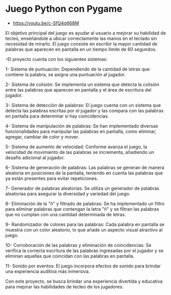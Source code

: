 # Juego Python con Pygame
- https://youtu.be/c-SfQ4q668M

El objetivo principal del juego es ayudar al usuario a mejorar su habilidad de tecleo, enseñándole a ubicar correctamente las manos en el teclado sin necesidad de mirarlo. El juego consiste en escribir la mayor cantidad de palabras que aparecen en pantalla en un tiempo límite de 60 segundos.

-El proyecto cuenta con los siguientes sistemas:

1- Sistema de puntuación: Dependiendo de la cantidad de letras que contiene la palabra, se asigna una puntuación al jugador.

2- Sistema de colisión: Se implementa un sistema que detecta la colisión entre las palabras que aparecen en pantalla y el área de escritura del jugador.

3- Sistema de detección de palabras: El juego cuenta con un sistema que detecta las palabras escritas por el jugador y las compara con las palabras en pantalla para determinar si hay coincidencias.

4- Sistema de manipulación de palabras: Se han implementado diversas funcionalidades para manipular las palabras en pantalla, como eliminar, agregar, cambiar de color y mover.

5- Sistema de aumento de velocidad: Conforme avanza el juego, la velocidad de movimiento de las palabras se incrementa, añadiendo un desafío adicional al jugador.

6- Sistema de generación de palabras: Las palabras se generan de manera aleatoria en posiciones de la pantalla, teniendo en cuenta las palabras que ya están presentes para evitar repeticiones.

7- Generador de palabras aleatorias: Se utiliza un generador de palabras aleatorias para asegurar la diversidad y variedad del juego.

8- Eliminación de la "ñ" y filtrado de palabras: Se ha implementado un filtro para eliminar palabras que contengan la letra "ñ" y se filtran las palabras que no cumplan con una cantidad determinada de letras.

9- Randomizador de colores para las palabras: Cada palabra en pantalla se muestra con un color aleatorio, lo que añade un aspecto visual atractivo al juego.

10- Corroboración de las palabras y eliminación de coincidencias: Se verifica la correcta escritura de las palabras ingresadas por el jugador y se eliminan aquellas que coincidan con las palabras en pantalla.

11- Sonido por eventos: El juego incorpora efectos de sonido para brindar una experiencia auditiva más inmersiva.

Con este proyecto, se busca brindar una experiencia divertida y educativa para mejorar las habilidades de tecleo de los jugadores.
